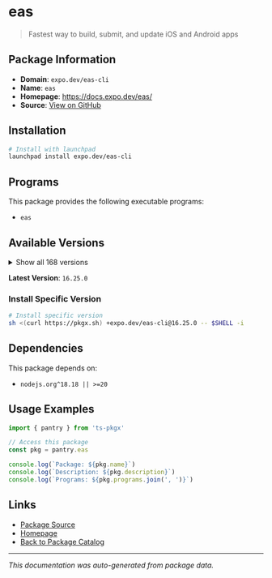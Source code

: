 # eas

> Fastest way to build, submit, and update iOS and Android apps

## Package Information

- **Domain**: `expo.dev/eas-cli`
- **Name**: `eas`
- **Homepage**: https://docs.expo.dev/eas/
- **Source**: [View on GitHub](https://github.com/pkgxdev/pantry/tree/main/projects/expo.dev/eas-cli/package.yml)

## Installation

```bash
# Install with launchpad
launchpad install expo.dev/eas-cli
```

## Programs

This package provides the following executable programs:

- `eas`

## Available Versions

<details>
<summary>Show all 168 versions</summary>

- `16.25.0`, `16.24.1`, `16.24.0`, `16.23.1`, `16.23.0`
- `16.22.0`, `16.21.0`, `16.20.4`, `16.20.3`, `16.20.2`
- `16.20.1`, `16.20.0`, `16.19.3`, `16.19.2`, `16.19.1`
- `16.19.0`, `16.18.1`, `16.18.0`, `16.17.4`, `16.17.3`
- `16.17.2`, `16.17.1`, `16.17.0`, `16.16.0`, `16.15.0`
- `16.14.1`, `16.14.0`, `16.13.4`, `16.13.3`, `16.13.2`
- `16.13.1`, `16.13.0`, `16.12.0`, `16.11.0`, `16.10.1`
- `16.10.0`, `16.9.0`, `16.8.0`, `16.7.2`, `16.7.1`
- `16.7.0`, `16.6.2`, `16.6.1`, `16.6.0`, `16.5.0`
- `16.4.2`, `16.4.1`, `16.4.0`, `16.3.3`, `16.3.2`
- `16.3.1`, `16.3.0`, `16.2.2`, `16.2.1`, `16.2.0`
- `16.1.0`, `16.0.1`, `16.0.0`, `15.0.15`, `15.0.14`
- `15.0.13`, `15.0.12`, `15.0.11`, `15.0.10`, `15.0.9`
- `15.0.8`, `15.0.7`, `15.0.6`, `15.0.5`, `15.0.4`
- `15.0.3`, `15.0.2`, `15.0.1`, `15.0.0`, `14.7.1`
- `14.7.0`, `14.6.0`, `14.5.0`, `14.4.1`, `14.4.0`
- `14.3.1`, `14.3.0`, `14.2.0`, `14.1.0`, `14.0.3`
- `14.0.2`, `14.0.1`, `14.0.0`, `13.4.2`, `13.4.1`
- `13.4.0`, `13.3.0`, `13.2.3`, `13.2.2`, `13.2.1`
- `13.2.0`, `13.1.1`, `13.1.0`, `13.0.1`, `13.0.0`
- `12.6.2`, `12.6.1`, `12.6.0`, `12.5.4`, `12.5.3`
- `12.5.2`, `12.5.1`, `12.5.0`, `12.4.1`, `12.4.0`
- `12.3.0`, `12.2.0`, `12.1.1`, `12.1.0`, `12.0.0`
- `11.0.3`, `11.0.2`, `11.0.1`, `11.0.0`, `10.2.4`
- `10.2.3`, `10.2.2`, `10.2.1`, `10.2.0`, `10.1.1`
- `10.1.0`, `10.0.3`, `10.0.2`, `10.0.1`, `10.0.0`
- `9.2.0`, `9.1.0`, `9.0.10`, `9.0.9`, `9.0.8`
- `9.0.7`, `9.0.6`, `9.0.5`, `9.0.4`, `9.0.3`
- `9.0.2`, `9.0.1`, `9.0.0`, `8.0.0`, `7.8.5`
- `7.8.4`, `7.8.3`, `7.8.2`, `7.8.1`, `7.8.0`
- `7.7.0`, `7.6.2`, `7.6.1`, `7.6.0`, `7.5.0`
- `7.4.0`, `7.3.0`, `7.2.0`, `7.1.3`, `7.1.2`
- `7.1.1`, `7.1.0`, `7.0.0`, `6.1.0`, `6.0.0`
- `5.9.3`, `5.9.2`, `5.9.1`

</details>

**Latest Version**: `16.25.0`

### Install Specific Version

```bash
# Install specific version
sh <(curl https://pkgx.sh) +expo.dev/eas-cli@16.25.0 -- $SHELL -i
```

## Dependencies

This package depends on:

- `nodejs.org^18.18 || >=20`

## Usage Examples

```typescript
import { pantry } from 'ts-pkgx'

// Access this package
const pkg = pantry.eas

console.log(`Package: ${pkg.name}`)
console.log(`Description: ${pkg.description}`)
console.log(`Programs: ${pkg.programs.join(', ')}`)
```

## Links

- [Package Source](https://github.com/pkgxdev/pantry/tree/main/projects/expo.dev/eas-cli/package.yml)
- [Homepage](https://docs.expo.dev/eas/)
- [Back to Package Catalog](../../../package-catalog.md)

---

*This documentation was auto-generated from package data.*

